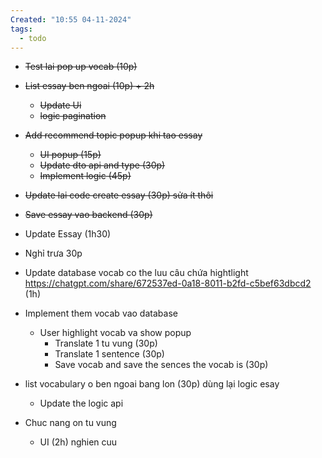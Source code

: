```yaml
---
Created: "10:55 04-11-2024"
tags:
  - todo
---
```


- ~~Test lai pop up vocab (10p)~~
  

- ~~List essay ben ngoai (10p) + 2h~~ 
	- ~~Update Ui~~
	-  ~~logic pagination~~
- ~~Add recommend topic popup khi tao essay~~
	- ~~UI popup (15p)~~
	- ~~Update dto api and type (30p)~~
	- ~~Implement logic (45p)~~
- ~~Update lai code create essay (30p) sửa ít thôi~~  
- ~~Save essay vao backend  (30p)~~
- Update Essay (1h30)

 - Nghỉ trưa 30p
 
- Update database vocab co the luu câu chứa hightlight https://chatgpt.com/share/672537ed-0a18-8011-b2fd-c5bef63dbcd2 (1h)
- Implement them vocab vao database 
	- User highlight vocab va show popup 
		- Translate 1 tu vung (30p)
		- Translate 1 sentence (30p)
		- Save vocab and save the sences the vocab is (30p)


- list vocabulary o ben ngoai bang lon (30p) dùng lại logic esay
	- Update the logic api 
- Chuc nang on tu vung 
	- UI (2h) nghien cuu